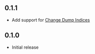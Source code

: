 ## 0.1.1

- Add support for [Change Dump Indices](http://www.openarchives.org/rs/1.0/resourcesync#ChangeDumpIndex)

## 0.1.0

- Initial release
